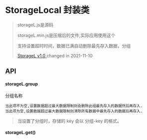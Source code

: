 # StorageLocal 封装类

> storageL.js是源码
>
> storageL.min.js是压缩后的文件,实际应用使用这个
>
> 支持设置超时时间，数据已满自动删除最先存入数据，分组
>
> [StorageL v1.0 ](https://1711680493.github.io/)changed in 2021-11-10



## API

#### storageL.group

分组名称

```
当此项不为空,设置数据超过最大数据限制则会删除此组最先存入的数据然后再存入.
当此项为空,设置数据超过最大数据限制则清除所有数据中最先存入的数据后再存入.
```



> 当设置了分组时，存储的 key 会以 分组-key 的格式。



#### storageL.get()

